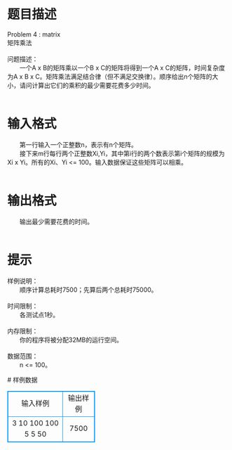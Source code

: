 # 

 
 # 题目描述 
<p>
Problem 4 : matrix<br>矩阵乘法<br><br>问题描述：<br>　　一个A x B的矩阵乘以一个B x C的矩阵将得到一个A x C的矩阵，时间复杂度为A x B x C。矩阵乘法满足结合律（但不满足交换律）。顺序给出n个矩阵的大小，请问计算出它们的乘积的最少需要花费多少时间。<br><br></p> 

 
 # 输入格式 
<p>
　　第一行输入一个正整数n，表示有n个矩阵。<br>　　接下来m行每行两个正整数Xi,Yi，其中第i行的两个数表示第i个矩阵的规模为Xi x Yi。所有的Xi、Yi <= 100。输入数据保证这些矩阵可以相乘。<br><br></p> 

 
 # 输出格式 
<p>
　　输出最少需要花费的时间。<br><br></p> 

 
 # 提示 
<p>
样例说明：<br>　　顺序计算总耗时7500；先算后两个总耗时75000。<br><br>时间限制：<br>　　各测试点1秒。<br><br>内存限制：<br>　　你的程序将被分配32MB的运行空间。<br><br>数据范围：<br>　　n <= 100。</p> 
# 样例数据
<style>
        table,table tr th, table tr td { border:1px solid #0094ff; }
        table { width: 200px; min-height: 25px; line-height: 25px; text-align: center; border-collapse: collapse;}   
    </style>
<table>
	<tr>
		<td>输入样例</td>
		<td>输出样例</td>
	</tr>
<tr><td>3
10 100
100 5
5 50

</td><td>7500
</td></tr></table>
